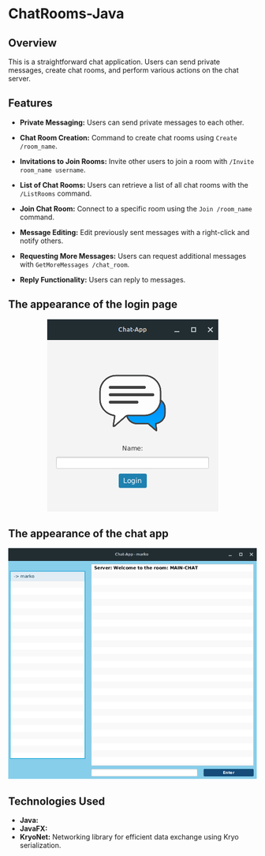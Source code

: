 # ChatRooms-Java

## Overview

This is a straightforward chat application. Users can send private messages, create chat rooms, and perform various actions on the chat server.

## Features

- **Private Messaging:** Users can send private messages to each other.

- **Chat Room Creation:** Command to create chat rooms using `Create /room_name`.

- **Invitations to Join Rooms:** Invite other users to join a room with `/Invite room_name username`.

- **List of Chat Rooms:** Users can retrieve a list of all chat rooms with the `/ListRooms` command.

- **Join Chat Room:** Connect to a specific room using the `Join /room_name` command.

- **Message Editing:** Edit previously sent messages with a right-click and notify others.

- **Requesting More Messages:** Users can request additional messages with `GetMoreMessages /chat_room`.

- **Reply Functionality:** Users can reply to messages.


## The appearance of the login page

<p align="center">
  <img src="image/login.png" alt="login Image">
</p>

## The appearance of the chat app

<p align="center">
  <img src="image/chatt.png" alt="Chat Image">
</p>

## Technologies Used



- **Java:** 
- **JavaFX:** 
- **KryoNet:** Networking library for efficient data exchange using Kryo serialization.


